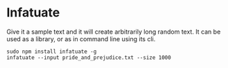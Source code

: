 # Infatuate

Give it a sample text and it will create arbitrarily long random text.
It can be used as a library, or as in command line using its cli.

    sudo npm install infatuate -g
    infatuate --input pride_and_prejudice.txt --size 1000

